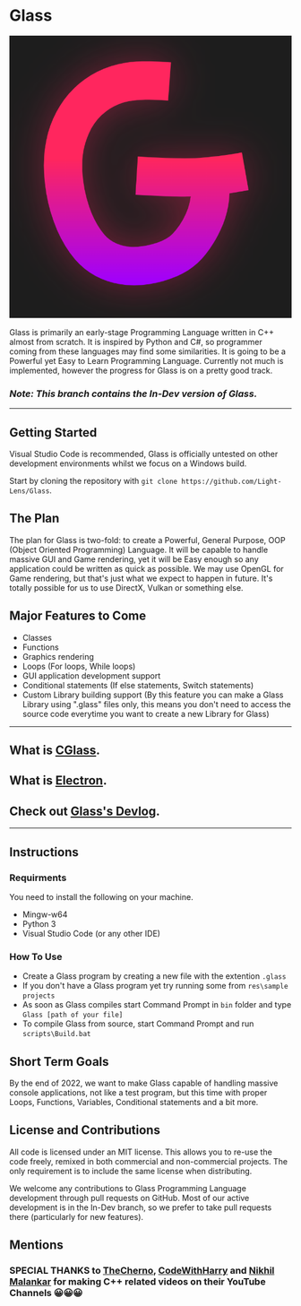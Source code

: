 # Glass
![Glass](https://github.com/Light-Lens/Glass/blob/In-Dev/res/branding/Icons/Dark.png?raw=true)

Glass is primarily an early-stage Programming Language written in C++ almost from scratch. It is inspired by Python and C#, so programmer coming from these languages may find some similarities. It is going to be a Powerful yet Easy to Learn Programming Language. Currently not much is implemented, however the progress for Glass is on a pretty good track.

### ***Note: This branch contains the In-Dev version of Glass.***

---

## Getting Started
Visual Studio Code is recommended, Glass is officially untested on other development environments whilst we focus on a Windows build.

Start by cloning the repository with `git clone https://github.com/Light-Lens/Glass`.

## The Plan
The plan for Glass is two-fold: to create a Powerful, General Purpose, OOP (Object Oriented Programming) Language. It will be capable to handle massive GUI and Game rendering, yet it will be Easy enough so any application could be written as quick as possible. We may use OpenGL for Game rendering, but that's just what we expect to happen in future. It's totally possible for us to use DirectX, Vulkan or something else.

## Major Features to Come
- Classes
- Functions
- Graphics rendering
- Loops (For loops, While loops)
- GUI application development support
- Conditional statements (If else statements, Switch statements)
- Custom Library building support (By this feature you can make a Glass Library using ".glass" files only, this means you don't need to access the source code everytime you want to create a new Library for Glass)

---

## What is [CGlass][CGlassReadme].
## What is [Electron][ElectronReadme].
## Check out [Glass's Devlog][GlassOnTrello].

---

## Instructions
### Requirments
You need to install the following on your machine.
- Mingw-w64
- Python 3
- Visual Studio Code (or any other IDE)

### How To Use
- Create a Glass program by creating a new file with the extention `.glass`
- If you don't have a Glass program yet try running some from `res\sample projects`
- As soon as Glass compiles start Command Prompt in `bin` folder and type `Glass [path of your file]`
- To compile Glass from source, start Command Prompt and run `scripts\Build.bat`

## Short Term Goals
By the end of 2022, we want to make Glass capable of handling massive console applications, not like a test program, but this time with proper Loops, Functions, Variables, Conditional statements and a bit more.

## License and Contributions
All code is licensed under an MIT license. This allows you to re-use the code freely, remixed in both commercial and non-commercial projects. The only requirement is to include the same license when distributing.

We welcome any contributions to Glass Programming Language development through pull requests on GitHub. Most of our active development is in the In-Dev branch, so we prefer to take pull requests there (particularly for new features).

## Mentions
### SPECIAL THANKS to [TheCherno][TheChernoYT], [CodeWithHarry][CodeWithHarryYT] and [Nikhil Malankar][NikhilMalankarYT] for making C++ related videos on their YouTube Channels 😀😀😀

[CGlassReadme]: https://github.com/Light-Lens/Glass/blob/In-Dev/src/CGlass/CGlass.md
[ElectronReadme]: https://github.com/Light-Lens/Glass/blob/In-Dev/src/Electron/Electron.md

[GlassOnTrello]: https://trello.com/b/xZ02JY5g/glass

[TheChernoYT]: https://www.youtube.com/c/TheChernoProject
[CodeWithHarryYT]: https://www.youtube.com/channel/UCeVMnSShP_Iviwkknt83cww
[NikhilMalankarYT]: https://www.youtube.com/channel/UC7rPccatXfcuLxiUPzm9AyQ
